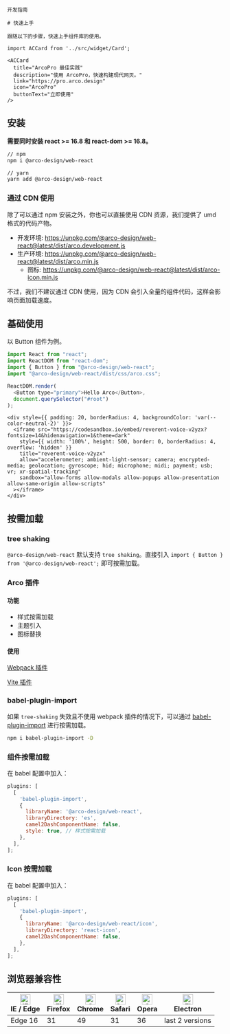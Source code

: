 `````
开发指南

# 快速上手

跟随以下的步骤，快速上手组件库的使用。
`````

```js:react
import ACCard from '../src/widget/Card';

<ACCard
  title="ArcoPro 最佳实践"
  description="使用 ArcoPro，快速构建现代网页。"
  link="https://pro.arco.design"
  icon="ArcoPro"
  buttonText="立即使用"
/>
```

## 安装

**需要同时安装 react >= 16.8 和 react-dom >= 16.8。**

```bash
// npm
npm i @arco-design/web-react

// yarn
yarn add @arco-design/web-react
```

### 通过 CDN 使用

除了可以通过 npm 安装之外，你也可以直接使用 CDN 资源，我们提供了 umd 格式的代码产物。

* 开发环境: https://unpkg.com/@arco-design/web-react@latest/dist/arco.development.js
* 生产环境: https://unpkg.com/@arco-design/web-react@latest/dist/arco.min.js
  * 图标: https://unpkg.com/@arco-design/web-react@latest/dist/arco-icon.min.js

不过，我们不建议通过 CDN 使用，因为 CDN 会引入全量的组件代码，这样会影响页面加载速度。

## 基础使用

以 Button 组件为例。

```js
import React from "react";
import ReactDOM from "react-dom";
import { Button } from "@arco-design/web-react";
import "@arco-design/web-react/dist/css/arco.css";

ReactDOM.render(
  <Button type="primary">Hello Arco</Button>,
  document.querySelector("#root")
);
```

```js:react
<div style={{ padding: 20, borderRadius: 4, backgroundColor: 'var(--color-neutral-2)' }}>
  <iframe src="https://codesandbox.io/embed/reverent-voice-v2yzx?fontsize=14&hidenavigation=1&theme=dark"
    style={{ width: '100%', height: 500, border: 0, borderRadius: 4, overflow: 'hidden' }}
    title="reverent-voice-v2yzx"
    allow="accelerometer; ambient-light-sensor; camera; encrypted-media; geolocation; gyroscope; hid; microphone; midi; payment; usb; vr; xr-spatial-tracking"
    sandbox="allow-forms allow-modals allow-popups allow-presentation allow-same-origin allow-scripts"
  ></iframe>
</div>
```

## 按需加载

### tree shaking

`@arco-design/web-react` 默认支持 `tree shaking`。直接引入 `import { Button } from '@arco-design/web-react';` 即可按需加载。

### Arco 插件

#### 功能

- 样式按需加载
- 主题引入
- 图标替换

#### 使用

[Webpack 插件](https://github.com/arco-design/arco-plugins/tree/main/packages/plugin-webpack-react)

[Vite 插件](https://github.com/arco-design/arco-plugins/tree/main/packages/plugin-vite-react)

### babel-plugin-import

如果 `tree-shaking` 失效且不使用 webpack 插件的情况下，可以通过 [babel-plugin-import](https://www.npmjs.com/package/babel-plugin-import) 进行按需加载。

```bash
npm i babel-plugin-import -D
```

### 组件按需加载

在 babel 配置中加入：

```js
plugins: [
  [
    'babel-plugin-import',
    {
      libraryName: '@arco-design/web-react',
      libraryDirectory: 'es',
      camel2DashComponentName: false,
      style: true, // 样式按需加载
    },
  ],
];
```

### Icon 按需加载

在 babel 配置中加入：

```js
plugins: [
  [
    'babel-plugin-import',
    {
      libraryName: '@arco-design/web-react/icon',
      libraryDirectory: 'react-icon',
      camel2DashComponentName: false,
    },
  ],
];
```

## 浏览器兼容性

| [<img src="https://p1-arco.byteimg.com/tos-cn-i-uwbnlip3yd/08095282566ac4e0fd98f89aed934b65.png~tplv-uwbnlip3yd-png.png" alt="IE / Edge" width="24px" height="24px" />](http://godban.github.io/browsers-support-badges/)<br/>IE / Edge | [<img src="https://p1-arco.byteimg.com/tos-cn-i-uwbnlip3yd/40ad73571879dd8d9fd3fd524e0e45a4.png~tplv-uwbnlip3yd-png.png" alt="Firefox" width="24px" height="24px" />](http://godban.github.io/browsers-support-badges/)<br/>Firefox | [<img src="https://p1-arco.byteimg.com/tos-cn-i-uwbnlip3yd/4f59d35f6d6837b042c8badd95871b1d.png~tplv-uwbnlip3yd-png.png" alt="Chrome" width="24px" height="24px" />](http://godban.github.io/browsers-support-badges/)<br/>Chrome | [<img src="https://p1-arco.byteimg.com/tos-cn-i-uwbnlip3yd/eee2667f837a9c2ed531805850bf43ec.png~tplv-uwbnlip3yd-png.png" alt="Safari" width="24px" height="24px" />](http://godban.github.io/browsers-support-badges/)<br/>Safari | [<img src="https://p1-arco.byteimg.com/tos-cn-i-uwbnlip3yd/3240334d3967dd263c8f4cdd2d93c525.png~tplv-uwbnlip3yd-png.png" alt="Opera" width="24px" height="24px" />](http://godban.github.io/browsers-support-badges/)<br/>Opera | [<img src="https://p1-arco.byteimg.com/tos-cn-i-uwbnlip3yd/f2454685df95a1a557a61861c5bec256.png~tplv-uwbnlip3yd-png.png" alt="Electron" width="24px" height="24px" />](http://godban.github.io/browsers-support-badges/)<br/>Electron |
| --------- | --------- | --------- | --------- | --------- | --------- |
| Edge 16| 31| 49 | 31 | 36 | last 2 versions |

